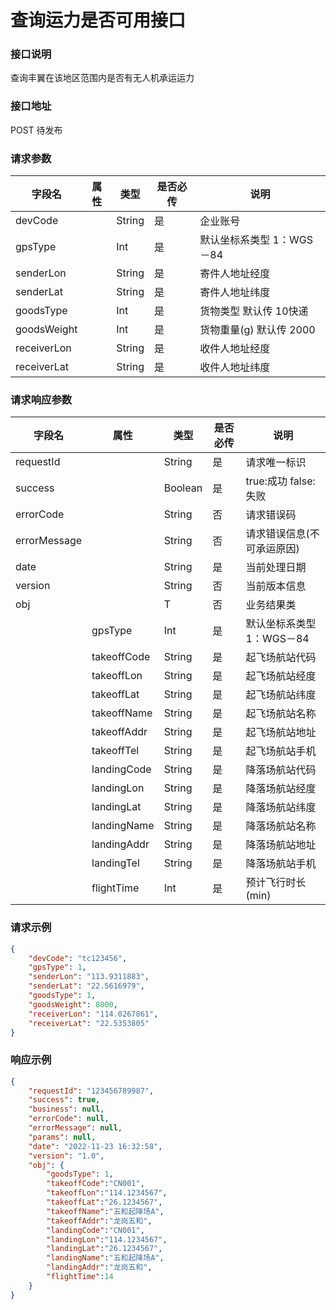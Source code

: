 # 查询运力是否可用接口

### 接口说明

查询丰翼在该地区范围内是否有无人机承运运力

### 接口地址

POST
待发布

### 请求参数

| 字段名      | 属性 | 类型   | 是否必传 | 说明                      |
| ----------- | ---- | ------ | -------- | ------------------------- |
| devCode     |      | String | 是       | 企业账号                  |
| gpsType     |      | Int    | 是       | 默认坐标系类型 1：WGS－84 |
| senderLon   |      | String | 是       | 寄件人地址经度            |
| senderLat   |      | String | 是       | 寄件人地址纬度            |
| goodsType   |      | Int    | 是       | 货物类型 默认传 10快递    |
| goodsWeight |      | Int    | 是       | 货物重量(g) 默认传 2000   |
| receiverLon |      | String | 是       | 收件人地址经度            |
| receiverLat |      | String | 是       | 收件人地址纬度            |

	
### 请求响应参数

| 字段名       | 属性        | 类型    | 是否必传 | 说明                       |
| ------------ | ----------- | ------- | -------- | -------------------------- |
| requestId    |             | String  | 是       | 请求唯一标识               |
| success      |             | Boolean | 是       | true:成功 false:失败       |
| errorCode    |             | String  | 否       | 请求错误码                 |
| errorMessage |             | String  | 否       | 请求错误信息(不可承运原因) |
| date         |             | String  | 是       | 当前处理日期               |
| version      |             | String  | 否       | 当前版本信息               |
| obj          |             | T       | 否       | 业务结果类                 |
|              | gpsType     | Int     | 是       | 默认坐标系类型 1：WGS－84  |
|              | takeoffCode | String  | 是       | 起飞场航站代码             |
|              | takeoffLon  | String  | 是       | 起飞场航站经度             |
|              | takeoffLat  | String  | 是       | 起飞场航站纬度             |
|              | takeoffName | String  | 是       | 起飞场航站名称             |
|              | takeoffAddr | String  | 是       | 起飞场航站地址             |
|              | takeoffTel  | String  | 是       | 起飞场航站手机             |
|              | landingCode | String  | 是       | 降落场航站代码             |
|              | landingLon  | String  | 是       | 降落场航站经度             |
|              | landingLat  | String  | 是       | 降落场航站纬度             |
|              | landingName | String  | 是       | 降落场航站名称             |
|              | landingAddr | String  | 是       | 降落场航站地址             |
|              | landingTel  | String  | 是       | 降落场航站手机             |
|              | flightTime  | Int     | 是       | 预计飞行时长(min)          |

		
### 请求示例

```json
{
	"devCode": "tc123456",
	"gpsType": 1,
	"senderLon": "113.9311883",
	"senderLat": "22.5616979",
	"goodsType": 1,
	"goodsWeight": 8000,
	"receiverLon": "114.0267861",
	"receiverLat": "22.5353805"
}
```

### 响应示例

```json
{
	"requestId": "123456789987",
	"success": true,
	"business": null,
	"errorCode": null,
	"errorMessage": null,
	"params": null,
	"date": "2022-11-23 16:32:58",
	"version": "1.0",
	"obj": {
		"goodsType": 1,
		"takeoffCode":"CN001",
		"takeoffLon":"114.1234567",
		"takeoffLat":"26.1234567",
		"takeoffName":"五和起降场A",
		"takeoffAddr":"龙岗五和",
		"landingCode":"CN001",
		"landingLon":"114.1234567",
		"landingLat":"26.1234567",
		"landingName":"五和起降场A",
		"landingAddr":"龙岗五和",
		"flightTime":14
	}
}
```